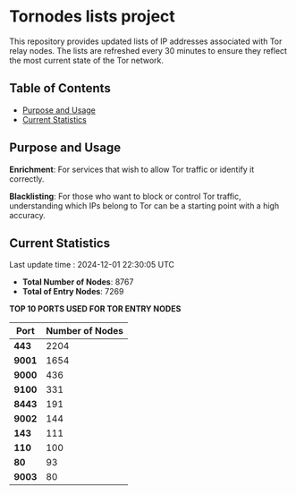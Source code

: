 # Tornodes lists project

This repository provides updated lists of IP addresses associated with Tor relay nodes. The lists are refreshed every 30 minutes to ensure they reflect the most current state of the Tor network.

## Table of Contents

- [Purpose and Usage](#purpose-and-usage)
- [Current Statistics](#current-statistics)


## Purpose and Usage

**Enrichment**: For services that wish to allow Tor traffic or identify it correctly.

**Blacklisting**: For those who want to block or control Tor traffic, understanding which IPs belong to Tor can be a starting point with a high accuracy.

## Current Statistics

Last update time : 2024-12-01 22:30:05 UTC

- **Total Number of Nodes**: 8767
- **Total of Entry Nodes**: 7269

**TOP 10 PORTS USED FOR TOR ENTRY NODES**

| **Port** | **Number of Nodes** |
|------|-----------------|
| **443**   | 2204  |
| **9001**   | 1654  |
| **9000**   | 436  |
| **9100**   | 331  |
| **8443**   | 191  |
| **9002**   | 144  |
| **143**   | 111  |
| **110**   | 100  |
| **80**   | 93  |
| **9003**   | 80  |

